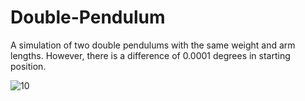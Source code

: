 # Double-Pendulum
A simulation of two double pendulums with the same weight and arm lengths. However, there is a difference of 0.0001 degrees in starting position.

![10](https://github.com/ManVanMaan/Double-Pendulum/blob/master/media/Time10.png)
